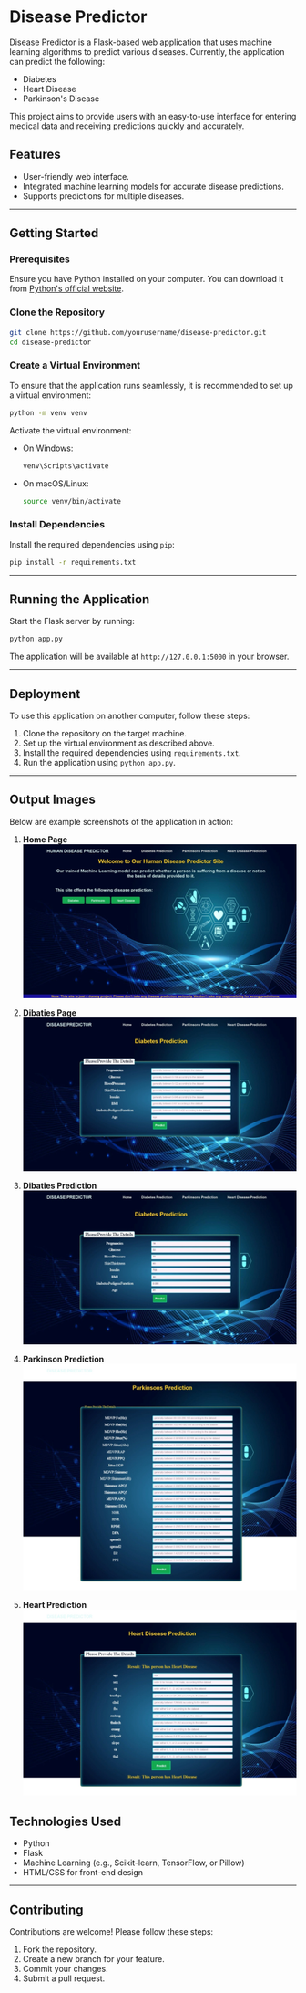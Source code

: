 

# Disease Predictor

Disease Predictor is a Flask-based web application that uses machine learning algorithms to predict various diseases. Currently, the application can predict the following:
- Diabetes
- Heart Disease
- Parkinson's Disease

This project aims to provide users with an easy-to-use interface for entering medical data and receiving predictions quickly and accurately.

## Features
- User-friendly web interface.
- Integrated machine learning models for accurate disease predictions.
- Supports predictions for multiple diseases.

---

## Getting Started

### Prerequisites
Ensure you have Python installed on your computer. You can download it from [Python's official website](https://www.python.org/).

### Clone the Repository
```bash
git clone https://github.com/yourusername/disease-predictor.git
cd disease-predictor
```

### Create a Virtual Environment
To ensure that the application runs seamlessly, it is recommended to set up a virtual environment:
```bash
python -m venv venv
```
Activate the virtual environment:
- On Windows:
  ```bash
  venv\Scripts\activate
  ```
- On macOS/Linux:
  ```bash
  source venv/bin/activate
  ```

### Install Dependencies
Install the required dependencies using `pip`:
```bash
pip install -r requirements.txt
```

---

## Running the Application
Start the Flask server by running:
```bash
python app.py
```
The application will be available at `http://127.0.0.1:5000` in your browser.

---

## Deployment
To use this application on another computer, follow these steps:
1. Clone the repository on the target machine.
2. Set up the virtual environment as described above.
3. Install the required dependencies using `requirements.txt`.
4. Run the application using `python app.py`.

---

## Output Images
Below are example screenshots of the application in action:

1. **Home Page**  
  ![HomePage](https://github.com/PukhrajDewangan22/disease_predictor/blob/main/home.jpg)


2.  **Dibaties Page**  
  ![Dibaties Page](https://github.com/PukhrajDewangan22/disease_predictor/blob/main/dibaties.jpg)  
  
3.  **Dibaties Prediction**  
  ![Dibaties Prediction](https://github.com/PukhrajDewangan22/disease_predictor/blob/main/dibatiesfill.jpg)  
  
4. **Parkinson Prediction**  
  ![Parkinson Prediction](https://github.com/PukhrajDewangan22/disease_predictor/blob/main/parkinson.jpg)  
5.   **Heart Prediction**  
  ![Heart Prediction](https://github.com/PukhrajDewangan22/disease_predictor/blob/main/heart.jpg)  



## Technologies Used
- Python
- Flask
- Machine Learning (e.g., Scikit-learn, TensorFlow, or Pillow)
- HTML/CSS for front-end design

---
## Contributing
Contributions are welcome! Please follow these steps:
1. Fork the repository.
2. Create a new branch for your feature.
3. Commit your changes.
4. Submit a pull request.
